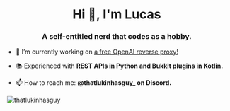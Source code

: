 <h1 align="center">Hi 👋, I'm Lucas</h1>
<h3 align="center">A self-entitled nerd that codes as a hobby.</h3>

- 🔭 I’m currently working on [a free OpenAI reverse proxy!](https://discord.gg/freegpt)

- 📚 Experienced with **REST APIs in Python and Bukkit plugins in Kotlin.**

- 📫 How to reach me: **@thatlukinhasguy_ on Discord.**


<p>&nbsp;<img align="center" src="https://github-readme-stats.vercel.app/api?username=thatlukinhasguy&show_icons=true&locale=en" alt="thatlukinhasguy" /></p>
